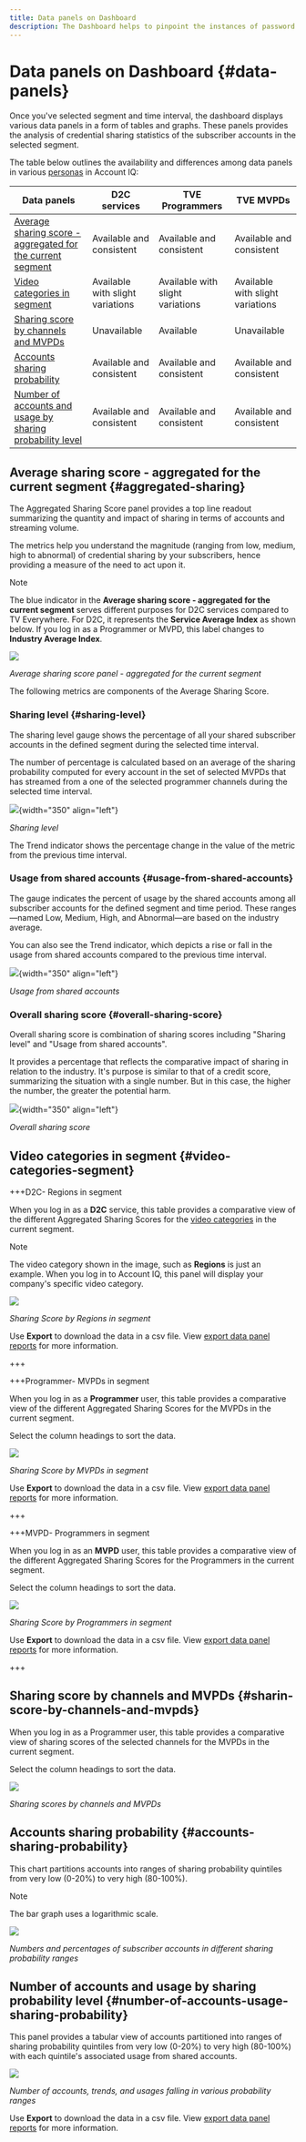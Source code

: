 ```yaml
---
title: Data panels on Dashboard
description: The Dashboard helps to pinpoint the instances of password sharing by analyzing a wide array of subscriber data.
---
```

# Data panels on Dashboard {#data-panels}

Once you've selected segment and time interval, the dashboard displays various data panels in a form of tables and graphs. These panels provides the analysis of credential sharing statistics of the subscriber accounts in the selected segment.

The table below outlines the availability and differences among data panels in various [personas](/help/accountiq/personas-aiq.md) in Account IQ: 

|Data panels|D2C services|TVE Programmers|TVE MVPDs|
|---|---|---|---|
|[Average sharing score - aggregated for the current segment](#aggregated-sharing)|Available and consistent|Available and consistent|Available and consistent|
|[Video categories in segment](#video-categories-segment)|Available with slight variations|Available with slight variations|Available with slight variations|
|[Sharing score by channels and MVPDs](#sharin-score-by-channels-and-mvpds)|Unavailable|Available|Unavailable|
|[Accounts sharing probability](#accounts-sharing-probability)|Available and consistent|Available and consistent|Available and consistent|
|[Number of accounts and usage by sharing probability level](#number-of-accounts-usage-sharing-probability)|Available and consistent|Available and consistent|Available and consistent|


## Average sharing score - aggregated for the current segment {#aggregated-sharing}

The Aggregated Sharing Score panel provides a top line readout summarizing the quantity and impact of sharing in terms of accounts and streaming volume.

The metrics help you understand the magnitude (ranging from low, medium, high to abnormal) of credential sharing by your subscribers, hence providing a measure of the need to act upon it.

>[!NOTE]
>
> The blue indicator in the **Average sharing score - aggregated for the current segment** serves different purposes for D2C services compared to TV Everywhere. For D2C, it represents the **Service Average Index** as shown below. If you log in as a Programmer or MVPD, this label changes to **Industry Average Index**.  

![](assets/aggregate-sharing-score.png)


*Average sharing score panel - aggregated for the current segment*

The following metrics are components of the Average Sharing Score.

### Sharing level {#sharing-level}

The sharing level gauge shows the percentage of all your shared subscriber accounts in the defined segment during the selected time interval.  

The number of percentage is calculated based on an average of the sharing probability computed for every account in the set of selected MVPDs that has streamed from a one of the selected programmer channels during the selected time interval.

![](assets/sharing-level.png){width="350" align="left"}


*Sharing level*

The Trend indicator shows the percentage change in the value of the metric from the previous time interval.

### Usage from shared accounts {#usage-from-shared-accounts}

The gauge indicates the percent of usage by the shared accounts among all subscriber accounts for the defined segment and time period. These ranges—named Low, Medium, High, and Abnormal—are based on the industry average.

You can also see the Trend indicator, which depicts a rise or fall in the usage from shared accounts compared to the previous time interval.

![](assets/usage-4mshared-accounts.png){width="350" align="left"}


*Usage from shared accounts*

### Overall sharing score {#overall-sharing-score}

Overall sharing score is combination of sharing scores including "Sharing level" and "Usage from shared accounts".

It provides a percentage that reflects the comparative impact of sharing in relation to the industry. It's purpose is similar to that of a credit score, summarizing the situation with a single number. But in this case, the higher the number, the greater the potential harm.

![](assets/overall-sharing-score.png){width="350" align="left"}


*Overall sharing score*

## Video categories in segment {#video-categories-segment}

+++D2C- Regions in segment

When you log in as a **D2C** service, this table provides a comparative view of the different Aggregated Sharing Scores for the [video categories](/help/accountiq/product-concepts.md#video-category-def) in the current segment.

>[!NOTE]
>
> The video category shown in the image, such as **Regions** is just an example. When you log in to Account IQ, this panel will display your company's specific video category.

![](assets/sharing-scores-by-regions-in-segment.png)

*Sharing Score by Regions in segment*

Use **Export** to download the data in a csv file. View [export data panel reports](/help/accountiq/export-reports.md) for more information.

+++

+++Programmer- MVPDs in segment

When you log in as a **Programmer** user, this table provides a comparative view of the different Aggregated Sharing Scores for the MVPDs in the current segment.

Select the column headings to sort the data.

![](assets/sharing-scores-by-mvpds-in-segment.png)

*Sharing Score by MVPDs in segment*

Use **Export** to download the data in a csv file. View [export data panel reports](/help/accountiq/export-reports.md) for more information.

+++

+++MVPD- Programmers in segment

When you log in as an **MVPD** user, this table provides a comparative view of the different Aggregated Sharing Scores for the Programmers in the current segment.

Select the column headings to sort the data.

![](assets/sharing-scores-by-programmers-in-segment.png)

*Sharing Score by Programmers in segment*

Use **Export** to download the data in a csv file. View [export data panel reports](/help/accountiq/export-reports.md) for more information.

+++

## Sharing score by channels and MVPDs  {#sharin-score-by-channels-and-mvpds}

When you log in as a Programmer user, this table provides a comparative view of sharing scores of the selected channels for the MVPDs in the current segment.

Select the column headings to sort the data.

![](assets/sharing-scores-by-channels-mvpds.png)


*Sharing scores by channels and MVPDs*

## Accounts sharing probability {#accounts-sharing-probability}

This chart partitions accounts into ranges of sharing probability quintiles from very low (0-20%) to very high (80-100%).

>[!NOTE]
>
>The bar graph uses a logarithmic scale.


![](assets/dashboard-ac-sharing-prob.png)


*Numbers and percentages of subscriber accounts in different sharing probability ranges*


## Number of accounts and usage by sharing probability level {#number-of-accounts-usage-sharing-probability}

This panel provides a tabular view of  accounts partitioned into ranges of sharing probability quintiles from very low (0-20%) to very high (80-100%) with each quintile's associated usage from shared accounts.

![](assets/no-acc-usage-prob-level.png)


*Number of accounts, trends, and usages falling in various probability ranges*

Use **Export** to download the data in a csv file. View [export data panel reports](/help/accountiq/export-reports.md) for more information.
